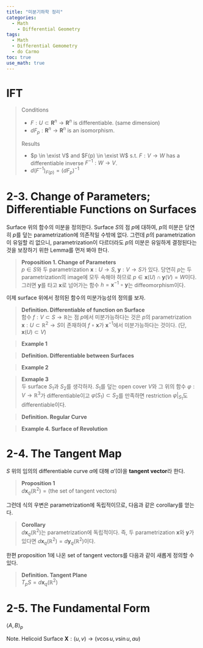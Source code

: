 ```yaml
---
title: "미분기하학 정리"
categories:
  - Math
    - Differential Geometry
tags:
  - Math
  - Differential Gemometry
  - do Carmo
toc: true
use_math: true
---
```


# IFT
> Conditions
> - $F : U \subset \mathbf{R}^{n} \rightarrow \mathbf{R}^{n}$ is differentiable. (same dimension)
> - $dF_{p} : \mathbf{R}^{n} \rightarrow \mathbf{R}^{n}$ is an isomorphism.
> 
> Results
> - $p \in \exist V$ and $F(p) \in \exist W$ s.t. $F:V \rightarrow W$ has a differentiable inverse $F^{-1}:W \rightarrow V$.
> - $d(F^{-1})_{F(p)} = (dF_{p})^{-1}$

# 2-3. Change of Parameters; Differentiable Functions on Surfaces
Surface 위의 함수의 미분을 정의한다. Surface $S$의 점 $p$에 대하여, $p$의 미분은 당연히 $p$를 덮는 parametrization에 의존적일 수밖에 없다. 그런데 $p$의 parametrization이 유일할 리 없으니, parametrization이 다르더라도 $p$의 미분은 유일하게 결정된다는 것을 보장하기 위한 Lemma를 먼저 봐야 한다.

> **Proposition 1. Change of Parameters**  
> $p \in S$와 두 parametrization $\mathbf{x}:U \rightarrow S$, $\mathbf{y}:V \rightarrow S$가 있다. 당연히 $p$는 두 parametrization의 image에 모두 속해야 하므로 $p \in \mathbf{x}(U) \cap \mathbf{y}(V) = W$이다. 그러면 $\mathbf{y}$를 타고 $\mathbf{x}$로 넘어가는 함수 $h = \mathbf{x}^{-1} \circ \mathbf{y}$는 diffeomorphism이다.

이제 surface 위에서 정의된 함수의 미분가능성의 정의를 보자.

> **Definition. Differentiable of function on Surface**  
> 함수 $f: V \subset S \rightarrow \mathbb{R}$는 점 $p$에서 미분가능하다는 것은 $p$의 parametrization $\mathbf{x}: U \subset \mathbb{R}^2 \rightarrow S$이 존재하여 $f \circ \mathbf{x}$가 $\mathbf{x}^{-1}$에서 미분가능하다는 것이다. (단, $\mathbf{x}(U) \subset V$)

> **Example 1**

> **Definition. Differentiable between Surfaces**

> **Example 2**

> **Exmaple 3**  
> 두 surface $S_{1}$과 $S_{2}$를 생각하자. $S_{1}$를 덮는 open cover $V$와 그 위의 함수 $\varphi:V \rightarrow \mathbb{R}^3$가 differentiable이고 $\varphi(S_{1}) \subset S_{2}$를 만족하면 restriction $\varphi \big|_{S_{1}}$도 differentiable이다.

> **Definition. Regular Curve**

> **Example 4. Surface of Revolution**

# 2-4. The Tangent Map
$S$ 위의 임의의 differentiable curve $\alpha$에 대해 $\alpha'(0)$을 **tangent vector**라 한다.

> **Proposition 1**  
> $d\mathbf{x}_{q}(\mathbb{R}^{2}) = (\text{the set of tangent vectors})$

그런데 식의 우변은 parametrization에 독립적이므로, 다음과 같은 corollary를 얻는다. 

> **Corollary**  
> $d\mathbf{x}_{q}(\mathbb{R}^{2})$는 parametrization에 독립적이다. 즉, 두 parametrization $\mathbf{x}$와 $\mathbf{y}$가 있다면 $d\mathbf{x}_{q}(\mathbb{R}^{2}) = d\mathbf{y}_{q}(\mathbb{R}^{2})$이다.

한편 proposition 1에 나온 set of tangent vectors를 다음과 같이 새롭게 정의할 수 있다.

> **Definition. Tangent Plane**  
> $T_{p}S = d\mathbf{x}_{q}(\mathbb{R}^{2})$

# 2-5. The Fundamental Form

$\left\langle A, B \right\rangle _ {p}$

Note. Helicoid Surface
$\mathbf{X}: (u, v) \rightarrow (v \cos u, v \sin u, au)$
